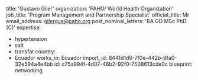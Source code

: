 title: 'Gustavo Giler'
organization: 'PAHO/ World Health Organization'
job_title: 'Program Management and Partnership Specialist'
official_title: Mr
email_address: gilergus@paho.org
post_nominal_letters: 'BA GD MSc PhD (C)'
expertise:
  - hypertension
  - salt
  - transfat
country:
  - Ecuador
works_in: Ecuador
import_id: 8441d1d6-7f0e-442b-9fa0-32e594a4e4bb
id: c75a994f-4d07-46b2-92f0-7508613cde0c
blueprint: networking

